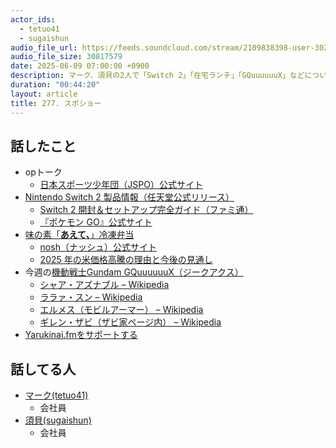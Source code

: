```yaml
---
actor_ids:
  - tetuo41
  - sugaishun
audio_file_url: https://feeds.soundcloud.com/stream/2109838398-user-302747142-yarukinai-277-2025_06_09.mp3
audio_file_size: 30817579
date: 2025-06-09 07:00:00 +0900
description: マーク、須貝の2人で「Switch 2」「在宅ランチ」「GQuuuuuuX」などについて話しました。
duration: "00:44:20"
layout: article
title: 277. スポショー
---
```


## 話したこと
- opトーク
  - [日本スポーツ少年団（JSPO）公式サイト](https://www.japan-sports.or.jp/club/tabid/66/Default.aspx)
- [Nintendo Switch 2 製品情報（任天堂公式リリース）](https://www.nintendo.co.jp/corporate/release/2025/250402.html)
  - [Switch 2 開封＆セットアップ完全ガイド（ファミ通）](https://www.famitsu.com/article/202506/43940)
  - [『ポケモン GO』公式サイト](https://www.pokemongo.jp/)
- [味の素「**あえて、**」冷凍弁当](https://aete.ajinomoto.co.jp/)
  - [nosh（ナッシュ）公式サイト](https://nosh.jp/)
  - [2025 年の米価格高騰の理由と今後の見通し](https://guide.furusato-izumisano.jp/guide/255/)
- 今週の[機動戦士Gundam GQuuuuuuX（ジークアクス）](https://www.amazon.co.jp/gp/video/detail/B0CY9RNB6S/)
  - [シャア・アズナブル – Wikipedia](https://ja.wikipedia.org/wiki/シャア・アズナブル)
  - [ララァ・スン – Wikipedia](https://ja.wikipedia.org/wiki/ララァ・スン)
  - [エルメス（モビルアーマー） – Wikipedia](https://ja.wikipedia.org/wiki/エルメス_%28ガンダムシリーズ%29)
  - [ギレン・ザビ（ザビ家ページ内） – Wikipedia](https://ja.wikipedia.org/wiki/ザビ家#ギレン・ザビ)
- [Yarukinai.fmをサポートする](https://note.com/tetuo41/circle)

## 話してる人
- [マーク(tetuo41)](https://twitter.com/tetuo41)
  - 会社員
- [須貝(sugaishun)](https://twitter.com/sugaishun)
  - 会社員

